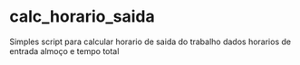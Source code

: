 # calc_horario_saida
Simples script para calcular horario de saida do trabalho dados horarios de entrada almoço e tempo total
